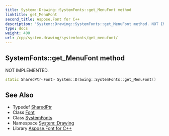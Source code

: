 ```yaml
---
title: System::Drawing::SystemFonts::get_MenuFont method
linktitle: get_MenuFont
second_title: Aspose.Font for C++
description: 'System::Drawing::SystemFonts::get_MenuFont method. NOT IMPLEMENTED in C++.'
type: docs
weight: 400
url: /cpp/system.drawing/systemfonts/get_menufont/
---
```

## SystemFonts::get_MenuFont method


NOT IMPLEMENTED.

```cpp
static SharedPtr<Font> System::Drawing::SystemFonts::get_MenuFont()
```


## See Also

* Typedef [SharedPtr](../../../system/sharedptr/)
* Class [Font](../../font/)
* Class [SystemFonts](../)
* Namespace [System::Drawing](../../)
* Library [Aspose.Font for C++](../../../)

